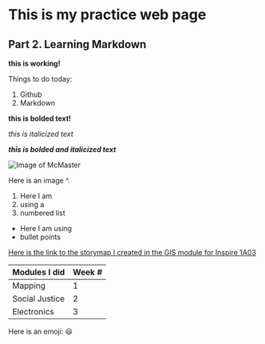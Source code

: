 # This is my practice web page 

## Part 2. Learning Markdown

**this is working!**


Things to do today:
1. Github
2. Markdown 

**this is bolded text!**

_this is italicized text_

_**this is bolded and italicized text**_

![Image of McMaster](https://i.ytimg.com/vi/c5CaIOgNjnU/maxresdefault.jpg)

Here is an image ^.

1. Here I am
1. using a
1. numbered list
   
   
* Here I am using
* bullet points

[Here is the link to the storymap I created in the GIS module for Inspire 1A03](https://storymaps.arcgis.com/stories/b6e9da6d364c43ec9568b4978c71dbb7)

Modules I did | Week #
------------ | -------------
Mapping | 1
Social Justice| 2
Electronics | 3

Here is an emoji: :smiley:
